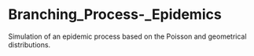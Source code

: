 # Branching_Process-_Epidemics
Simulation of an epidemic process based on the Poisson and geometrical distributions.
